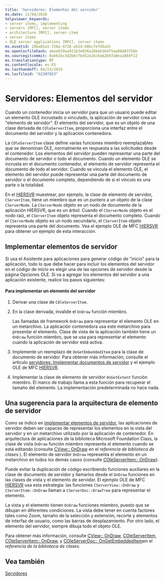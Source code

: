 ```yaml
---
title: 'Servidores: Elementos del servidor'
ms.date: 11/04/2016
helpviewer_keywords:
- server items, implementing
- servers [MFC], server items
- architecture [MFC], server-item
- server items
- OLE server applications [MFC], server items
ms.assetid: 28ba81a1-726a-4728-a52d-68bc7efd5a3c
ms.openlocfilehash: abee619aa921b3e036a2bbeb1b4f5ae08d83f5bb
ms.sourcegitcommit: 0ab61bc3d2b6cfbd52a16c6ab2b97a8ea1864f12
ms.translationtype: MT
ms.contentlocale: es-ES
ms.lasthandoff: 04/23/2019
ms.locfileid: "62307853"
---
```

# <a name="servers-server-items"></a>Servidores: Elementos del servidor

Cuando un contenedor inicia un servidor para que un usuario puede editar un elemento OLE incrustado o vinculado, la aplicación de servidor crea un "elemento de servidor". El elemento del servidor, que es un objeto de una clase derivada de `COleServerItem`, proporciona una interfaz entre el documento del servidor y la aplicación contenedora.

La `COleServerItem` clase define varias funciones miembro reemplazables que se denominan OLE, normalmente en respuesta a las solicitudes desde el contenedor. Los elementos del servidor pueden representar una parte del documento de servidor o todo el documento. Cuando un elemento OLE se incrusta en el documento contenedor, el elemento de servidor representa el documento de todo el servidor. Cuando se vincula el elemento OLE, el elemento del servidor puede representar una parte del documento de servidor o el documento completo, dependiendo de si el vínculo es una parte o la totalidad.

En el [HIERSVR](../overview/visual-cpp-samples.md) muestrear, por ejemplo, la clase de elemento de servidor, `CServerItem`, tiene un miembro que es un puntero a un objeto de la clase `CServerNode`. La `CServerNode` objeto es un nodo de documento de la aplicación HIERSVR, que es un árbol. Cuando el `CServerNode` objeto es el nodo raíz, el `CServerItem` objeto representa el documento completo. Cuando el `CServerNode` objeto es un nodo secundario, el `CServerItem` objeto representa una parte del documento. Vea el ejemplo OLE de MFC [HIERSVR](../overview/visual-cpp-samples.md) para obtener un ejemplo de esta interacción.

##  <a name="_core_implementing_server_items"></a> Implementar elementos de servidor

Si usa el Asistente para aplicaciones para generar código de "inicio" para la aplicación, todo lo que debe hacer para incluir los elementos del servidor en el código de inicio es elegir una de las opciones de servidor desde la página Opciones OLE. Si va a agregar los elementos del servidor a una aplicación existente, realice los pasos siguientes:

#### <a name="to-implement-a-server-item"></a>Para implementar un elemento del servidor

1. Derivar una clase de `COleServerItem`.

1. En la clase derivada, invalide el `OnDraw` función miembro.

   Las llamadas de framework `OnDraw` para representar el elemento OLE en un metarchivo. La aplicación contenedora usa este metarchivo para presentar el elemento. Clase de vista de la aplicación también tiene un `OnDraw` función miembro, que se usa para representar el elemento cuando la aplicación de servidor está activa.

1. Implemente un reemplazo de `OnGetEmbeddedItem` para la clase de documento de servidor. Para obtener más información, consulte el artículo [servidores: Implementar documentos de servidor](../mfc/servers-implementing-server-documents.md) y el ejemplo OLE de MFC [HIERSVR](../overview/visual-cpp-samples.md).

1. Implementar la clase de elemento de servidor `OnGetExtent` función miembro. El marco de trabajo llama a esta función para recuperar el tamaño del elemento. La implementación predeterminada no hace nada.

##  <a name="_core_a_tip_for_server.2d.item_architecture"></a> Una sugerencia para la arquitectura de elemento de servidor

Como se indicó en [implementar elementos de servidor](#_core_implementing_server_items), las aplicaciones de servidor deben ser capaces de representar los elementos en la vista del servidor y en un metarchivo utilizado por la aplicación de contenedor. En arquitectura de aplicaciones de la biblioteca Microsoft Foundation Class, la clase de vista `OnDraw` función miembro representa el elemento cuando se está editando (consulte [CView:: OnDraw](../mfc/reference/cview-class.md#ondraw) en el *referencia de biblioteca de clases* ). El elemento de servidor `OnDraw` representa el elemento en un metarchivo en todos los demás casos (consulte [COleServerItem:: OnDraw](../mfc/reference/coleserveritem-class.md#ondraw)).

Puede evitar la duplicación de código escribiendo funciones auxiliares en la clase de documento de servidor y llamarlos desde el `OnDraw` funciones en las clases de vista y el elemento de servidor. El ejemplo OLE de MFC [HIERSVR](../overview/visual-cpp-samples.md) usa esta estrategia: las funciones `CServerView::OnDraw` y `CServerItem::OnDraw` llaman a `CServerDoc::DrawTree` para representar el elemento.

La vista y el elemento tienen `OnDraw` funciones miembro, puesto que se dibujan en diferentes condiciones. La vista debe tener en cuenta factores tales como Zoom, tamaño de la selección y extensión, recorte y elementos de interfaz de usuario, como las barras de desplazamiento. Por otro lado, el elemento del servidor, siempre dibuja todo el objeto OLE.

Para obtener más información, consulte [CView:: OnDraw](../mfc/reference/cview-class.md#ondraw), [COleServerItem](../mfc/reference/coleserveritem-class.md), [COleServerItem:: OnDraw](../mfc/reference/coleserveritem-class.md#ondraw), y [COleServerDoc:: OnGetEmbeddedItem](../mfc/reference/coleserverdoc-class.md#ongetembeddeditem)en el *referencia de la biblioteca de clases*.

## <a name="see-also"></a>Vea también

[Servidores](../mfc/servers.md)
